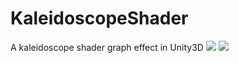 # KaleidoscopeShader
A kaleidoscope shader graph effect in Unity3D
![](kaleidoscope.gif)
![](jellyfish.gif)
